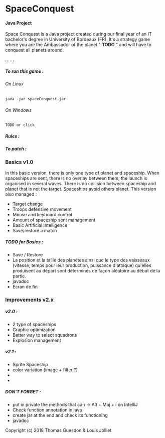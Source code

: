 # SpaceConquest
 
#### Java Project

Space Conquest is a Java project created during our final year of an IT bachelor's degree in University of Bordeaux (FR).
It's a strategy game where you are the Ambassador of the planet " **TODO** " and will have to conquest all planets around.

**......**

##### To run this game :
###### On Linux 
    java -jar spaceConquest.jar
###### On Windows
    TODO or click

##### Rules :


##### To patch :
    

### Basics v1.0
In this basic version, there is only one type of planet and spaceship. When spaceships are sent, there is no overlay between them, the launch is organised in several waves.
There is no collision between spaceship and planet that is not the target. Spaceships avoid others planet.
This version also managed :
- Target change
- Troops defensive movement
- Mouse and keyboard control
- Amount of spaceship sent management
- Basic Artificial Intelligence
- Save/restore a match




##### TODO for Basics :
- Save / Restore
- La position et la taille des planètes ainsi que le type des vaisseaux (vitesse, temps pour leur production, puissance d'attaque) qu'elles produisent au départ sont déterminés de façon aléatoire au début de la partie.
- javadoc
- Ecran de fin
### Improvements v2.x

##### v2.0 :
- 2 type of spaceships
- Graphic optimization
- Better way to select squadrons
- Explosion management


##### v2.1 :
- Sprite Spaceship
- color variation (image + filter ?)
-
-



##### DON'T FORGET :
- put in private the methods that can -> Alt + Maj + i on IntelliJ
- Check function annotation in java
- create jar at the end and check its functioning
- javadoc





Copyright (c) 2018 Thomas Guesdon & Louis Jolliet